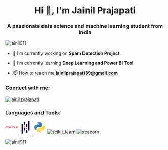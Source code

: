 <h1 align="center">Hi 👋, I'm Jainil Prajapati</h1>
<h3 align="center">A passionate data science and machine learning student from India</h3>

<p align="left"> <img src="https://komarev.com/ghpvc/?username=jainil911&label=Profile%20views&color=0e75b6&style=flat" alt="jainil911" /> </p>

- 🔭 I’m currently working on **Spam Detection Project**

- 🌱 I’m currently learning **Deep Learning and Power BI Tool**

- 📫 How to reach me **jainilprajapati39@gmail.com**

<h3 align="left">Connect with me:</h3>
<p align="left">
<a href="https://linkedin.com/in/jainil prajapati" target="blank"><img align="center" src="https://raw.githubusercontent.com/rahuldkjain/github-profile-readme-generator/master/src/images/icons/Social/linked-in-alt.svg" alt="jainil prajapati" height="30" width="40" /></a>
</p>

<h3 align="left">Languages and Tools:</h3>
<p align="left"> <a href="https://www.oracle.com/" target="_blank" rel="noreferrer"> <img src="https://raw.githubusercontent.com/devicons/devicon/master/icons/oracle/oracle-original.svg" alt="oracle" width="40" height="40"/> </a> <a href="https://pandas.pydata.org/" target="_blank" rel="noreferrer"> <img src="https://raw.githubusercontent.com/devicons/devicon/2ae2a900d2f041da66e950e4d48052658d850630/icons/pandas/pandas-original.svg" alt="pandas" width="40" height="40"/> </a> <a href="https://www.python.org" target="_blank" rel="noreferrer"> <img src="https://raw.githubusercontent.com/devicons/devicon/master/icons/python/python-original.svg" alt="python" width="40" height="40"/> </a> <a href="https://scikit-learn.org/" target="_blank" rel="noreferrer"> <img src="https://upload.wikimedia.org/wikipedia/commons/0/05/Scikit_learn_logo_small.svg" alt="scikit_learn" width="40" height="40"/> </a> <a href="https://seaborn.pydata.org/" target="_blank" rel="noreferrer"> <img src="https://seaborn.pydata.org/_images/logo-mark-lightbg.svg" alt="seaborn" width="40" height="40"/> </a> </p>

<p><img align="center" src="https://github-readme-streak-stats.herokuapp.com/?user=jainil911&" alt="jainil911" /></p>
